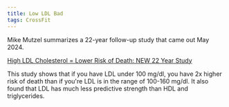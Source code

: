 ```yaml
---
title: Low LDL Bad
tags: CrossFit
---
```


Mike Mutzel summarizes a 22-year follow-up study that came out May 2024. 

[High LDL Cholesterol = Lower Risk of Death: NEW 22 Year Study](https://www.youtube.com/watch?v=4nm-xIq7I2Q)

This study shows that if you have LDL under 100 mg/dl, you have 2x higher risk of death than if you're LDL is in the range of 100-160 mg/dl. It also found that LDL has much less predictive strength than HDL and triglycerides.